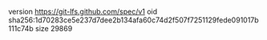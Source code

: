 version https://git-lfs.github.com/spec/v1
oid sha256:1d70283ce5e237d7dee2b134afa60c74d2f507f7251129fede091017b111c74b
size 29869

